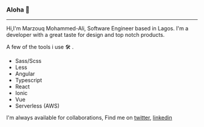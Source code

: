 ### Aloha 👋
***
Hi,I'm Marzouq Mohammed-Ali, Software Engineer based in Lagos. I'm a developer with a great taste for design and top notch products.

A few of the tools i use :hammer_and_wrench: .
 * Sass/Scss
 * Less
 * Angular
 * Typescript
 * React
 * Ionic
 * Vue
 * Serverless (AWS)


I'm always available for collaborations, Find me on [twitter](https://twitter.com/__marzouq), [linkedin](https://www.linkedin.com/in/marzouq-mohammed-b17021156/) 
<!--
**Marzouq-mohd/Marzouq-mohd** is a ✨ _special_ ✨ repository because its `README.md` (this file) appears on your GitHub profile.

Here are some ideas to get you started:

- 🔭 I’m currently working on ...
- 🌱 I’m currently learning ...
- 👯 I’m looking to collaborate on ...
- 🤔 I’m looking for help with ...
- 💬 Ask me about ...
- 📫 How to reach me: ...
- 😄 Pronouns: ...
- ⚡ Fun fact: ...
-->
